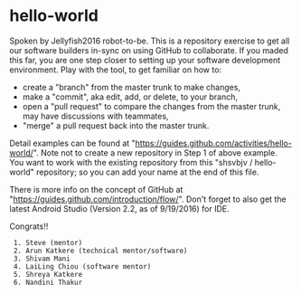 # hello-world

Spoken by Jellyfish2016 robot-to-be.
This is a repository exercise to get all our software builders in-sync on using GitHub to collaborate.
If you maded this far, you are one step closer to setting up your software development environment.
Play with the tool, to get familiar on how to:
 * create a "branch" from the master trunk to make changes, 
 * make a "commit", aka edit, add, or delete, to your branch,
 * open a "pull request" to compare the changes from the master trunk, may have discussions with teammates,
 * "merge" a pull request back into the master trunk.

Detail examples can be found at "https://guides.github.com/activities/hello-world/".
Note not to create a new repository in Step 1 of above example.  
You want to work with the existing repository from this "shsvbjv / hello-world" repository; 
so you can add your name at the end of this file.

There is more info on the concept of GitHub at "https://guides.github.com/introduction/flow/".
Don't forget to also get the latest Android Studio (Version 2.2, as of 9/19/2016) for IDE.

Congrats!!


~~~~~~~~~  Add your names under this line, so we know that you are GitHub ready!! ~~~~~~~~
 1. Steve (mentor)
 2. Arun Katkere (technical mentor/software)
 3. Shivam Mani
 4. LaiLing Chiou (software mentor)
 5. Shreya Katkere
 6. Nandini Thakur
